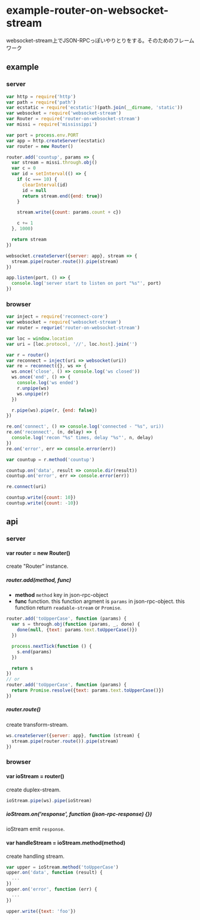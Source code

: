 # example-router-on-websocket-stream

websocket-stream上でJSON-RPCっぽいやりとりをする。そのためのフレームワーク

## example

### server

```js
var http = require('http')
var path = require('path')
var ecstatic = require('ecstatic')(path.join(__dirname, 'static'))
var websocket = require('websocket-stream')
var Router = require('router-on-websocket-stream')
var missi = require('mississippi')

var port = process.env.PORT
var app = http.createServer(ecstatic)
var router = new Router()

router.add('countup', params => {
  var stream = missi.through.obj()
  var c = 0
  var id = setInterval(() => {
    if (c === 10) {
      clearInterval(id)
      id = null
      return stream.end({end: true})
    }

    stream.write({count: params.count + c})

    c += 1
  }, 1000)

  return stream
})

websocket.createServer({server: app}, stream => {
  stream.pipe(router.route()).pipe(stream)
})

app.listen(port, () => {
  console.log('server start to listen on port "%s"', port)
})
```

### browser

```js
var inject = require('reconnect-core')
var websocket = require('websocket-stream')
var router = requrie('router-on-websocket-stream')

var loc = window.location
var uri = [loc.protocol, '//', loc.host].join('')

var r = router()
var reconnect = inject(uri => websocket(uri))
var re = reconnect({}, ws => {
  ws.once('close', () => console.log('ws closed'))
  ws.once('end', () => {
    console.log('ws ended')
    r.unpipe(ws)
    ws.unpipe(r)
  })

  r.pipe(ws).pipe(r, {end: false})
})

re.on('connect', () => console.log('connected - "%s", uri))
re.on('reconnect', (n, delay) => {
  console.log('recon "%s" times, delay "%s"', n, delay)
})
re.on('error', err => console.error(err))

var countup = r.method('countup')

countup.on('data', result => console.dir(result))
countup.on('error', err => console.error(err))

re.connect(uri)

countup.write({count: 10})
countup.write({count: -10})
```

## api

### server

#### var router = new Router()

create "Router" instance.

##### router.add(method, func)

* __method__ `method` key in json-rpc-object
* __func__ function. this function argment is `params` in json-rpc-object. this function return `readable-stream` or `Promise`.

```js
router.add('toUpperCase', function (params) {
  var s = through.obj(function (params, _, done) {
    done(null, {text: params.text.toUpperCase()})
  })

  process.nextTick(function () {
    s.end(params)
  })

  return s
})
// or
router.add('toUpperCase', function (params) {
  return Promise.resolve({text: params.text.toUpperCase()})
})
```

##### router.route()

create transform-stream.

```js
ws.createServer({server: app}, function (stream) {
  stream.pipe(router.route()).pipe(stream)
})
```

### browser

#### var ioStream = router()

create duplex-stream.

```js
ioStream.pipe(ws).pipe(ioStream)
```

##### ioStream.on('response', function (json-rpc-response) {})

ioStream emit `response`.

#### var handleStream = ioStream.method(method)

create handling stream.

```js
var upper = ioStream.method('toUpperCase')
upper.on('data', function (result) {
  ...
})
upper.on('error', function (err) {
  ...
})

upper.write({text: 'foo'})
```
